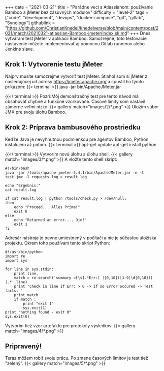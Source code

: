 +++
date = "2021-03-21"
title = "Parádne veci s Atlassianom: používanie Bamboo a jMeter bez zásuvných modulov"
difficulty = "level-2"
tags = ["code", "development", "devops", "docker-compose", "git", "gitlab", "Synology"]
githublink = "https://github.com/ChristianKnedel/knedelverse/blob/main/content/post/2021/march/20210321-atlassian-Bamboo-jmeter/index.sk.md"
+++
Dnes vytváram test jMeter v aplikácii Bamboo. Samozrejme, toto testovacie nastavenie môžete implementovať aj pomocou Gitlab runnerov alebo Jenkins slave.
## Krok 1: Vytvorenie testu jMeter
Najprv musíte samozrejme vytvoriť test jMeter. Stiahol som si jMeter z nasledujúcej url adresy https://jmeter.apache.org/ a spustil ho týmto príkazom:
{{< terminal >}}
java -jar bin/ApacheJMeter.jar

{{</ terminal >}}
Pozri:Môj demonštračný test pre tento návod má obsahovať chybné a funkčné vzorkovače. Časové limity som nastavil zámerne veľmi nízko.
{{< gallery match="images/2/*.png" >}}
Uložím súbor JMX pre svoju úlohu Bamboo.
## Krok 2: Príprava bambusového prostriedku
Keďže Java je nevyhnutnou podmienkou pre agentov Bamboo, Python inštalujem až potom.
{{< terminal >}}
apt-get update
apt-get install python

{{</ terminal >}}
Vytvorím novú úlohu a úlohu shell.
{{< gallery match="images/3/*.png" >}}
A vložte tento shell skript:
```
#!/bin/bash
java -jar /tools/apache-jmeter-5.4.1/bin/ApacheJMeter.jar -n -t test.jmx -l requests.log > result.log

echo "Ergebnis:"
cat result.log

if cat result.log | python /tools/check.py > /dev/null; 
then
    echo "Proceed... Alles Prima!"
    exit 0
else
    echo "Returned an error.... Oje!"
    exit 1
fi

```
Adresár nástroja je pevne umiestnený v počítači a nie je súčasťou úložiska projektu. Okrem toho používam tento skript Python:
```
#!/usr/bin/python
import re
import sys
 
for line in sys.stdin:
    print line,
    match = re.search('summary =[\s].*Err:[ ]{0,10}([1-9]\d{0,10})[ ].*',line)
    print 'Check in line if Err: > 0 -> if so Error occured -> Test fails: '
    print match
    if match :
        print "exit 1"
        sys.exit(1)
print "nothing found - exit 0"
sys.exit(0)

```
Vytvorím tiež vzor artefaktu pre protokoly výsledkov.
{{< gallery match="images/4/*.png" >}}

## Pripravený!
Teraz môžem robiť svoju prácu. Po zmene časových limitov je test tiež "zelený".
{{< gallery match="images/5/*.png" >}}